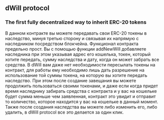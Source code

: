 ## dWill protocol

### The first fully decentralized way to inherit ERC-20 tokens

В данном контракте вы можете передавать свои ERC-20 токены в наследство, минуя третью сторону и связывая их напрямую с наследником посредством блокчейна.
Функционал контракта предельно прост. Вы с помощью функции addNewWill добавляете наследника при этом указывая адрес его кошелька, токен, который хотите передать, сумму наследства и дату, когда он может забрать все средства. 
В dWill вам даже нет необходимости пересылать токены на контракт, для работы ему необходимо лишь дать разрешение на использование той суммы токена, на которую вы хотите передать наследство. При этом после создание завещания вы можете продолжить пользоваться своими токенами, и даже если когда придет время наследнику забирать средства с контракта и у вас на кошельке будет сумма меньше чем заявленная, контракт это увидит и отправит то количество, которое находится у вас на кошельке в данный момент.
Также после создания наследства вы можете либо изменить его, либо удалить, в dWill protocol все это делается за один клик.